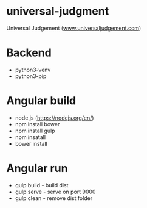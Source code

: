 # universal-judgment
Universal Judgement (www.universaljudgement.com)

# Backend

- python3-venv
- python3-pip


# Angular build

- node.js (https://nodejs.org/en/)
- npm install bower
- npm install gulp
- npm insatall
- bower install


# Angular run

- gulp build - build dist
- gulp serve - serve on port 9000
- gulp clean - remove dist folder
